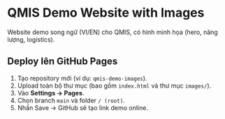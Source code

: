 # QMIS Demo Website with Images

Website demo song ngữ (VI/EN) cho QMIS, có hình minh họa (hero, năng lượng, logistics).

## Deploy lên GitHub Pages

1. Tạo repository mới (ví dụ: `qmis-demo-images`).
2. Upload toàn bộ thư mục (bao gồm `index.html` và thư mục `images/`).
3. Vào **Settings → Pages**.
4. Chọn branch `main` và folder `/ (root)`.
5. Nhấn Save → GitHub sẽ tạo link demo online.

